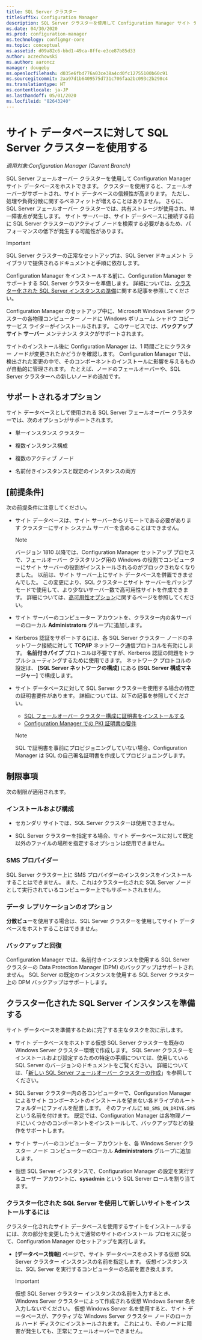 ```yaml
---
title: SQL Server クラスター
titleSuffix: Configuration Manager
description: SQL Server クラスターを使用して Configuration Manager サイト データベースをホストします
ms.date: 04/30/2020
ms.prod: configuration-manager
ms.technology: configmgr-core
ms.topic: conceptual
ms.assetid: d09a82c6-bbd1-49ca-8ffe-e3ce87b85d33
author: aczechowski
ms.author: aaroncz
manager: dougeby
ms.openlocfilehash: d035e6fbd776a03ce38a4cd0fc12755100b60c91
ms.sourcegitcommit: 2aa97d1b6409575d731c706faa2bc093c2b298c4
ms.translationtype: HT
ms.contentlocale: ja-JP
ms.lasthandoff: 05/01/2020
ms.locfileid: "82643240"
---
```

# <a name="use-a-sql-server-cluster-for-the-site-database"></a>サイト データベースに対して SQL Server クラスターを使用する

*適用対象:Configuration Manager (Current Branch)*

SQL Server フェールオーバー クラスターを使用して Configuration Manager サイト データベースをホストできます。 クラスターを使用すると、フェールオーバーがサポートされ、サイト データベースの信頼性が高まります。 ただし、処理や負荷分散に関するベネフィットが増えることはありません。 さらに、SQL Server フェールオーバー クラスターでは、共有ストレージが使用され、単一障害点が発生します。 サイト サーバーは、サイト データベースに接続する前に SQL Server クラスターのアクティブ ノードを検索する必要があるため、パフォーマンスの低下が発生する可能性があります。  

> [!IMPORTANT]  
> SQL Server クラスターの正常なセットアップは、SQL Server ドキュメント ライブラリで提供されるドキュメントと手順に依存します。  


Configuration Manager をインストールする前に、Configuration Manager をサポートする SQL Server クラスターを準備します。 詳細については、[クラスター化された SQL Server インスタンスの準備](#bkmk_prepare)に関する記事を参照してください。

Configuration Manager のセットアップ中に、Microsoft Windows Server クラスターの各物理コンピューター ノードに Windows ボリューム シャドウ コピー サービス ライターがインストールされます。 このサービスでは、**バックアップ サイト サーバー** メンテナンス タスクがサポートされます。  

サイトのインストール後に Configuration Manager は、1 時間ごとにクラスター ノードが変更されたかどうかを確認します。 Configuration Manager では、検出された変更の中で、そのコンポーネントのインストールに影響を与えるものが自動的に管理されます。 たとえば、ノードのフェールオーバーや、SQL Server クラスターへの新しいノードの追加です。  



## <a name="supported-options"></a>サポートされるオプション

サイト データベースとして使用される SQL Server フェールオーバー クラスターでは、次のオプションがサポートされます。

- 単一インスタンス クラスター  

- 複数インスタンス構成  

- 複数のアクティブ ノード  

- 名前付きインスタンスと既定のインスタンスの両方  



## <a name="prerequisites"></a>[前提条件]

次の前提条件に注意してください。  

- サイト データベースは、サイト サーバーからリモートである必要があります クラスターにサイト システム サーバーを含めることはできません。  

    > [!Note]  
    > バージョン 1810 以降では、Configuration Manager セットアップ プロセスで、フェールオーバー クラスタリング用の Windows の役割でコンピューターにサイト サーバーの役割がインストールされるのがブロックされなくなりました。 以前は、サイト サーバー上にサイト データベースを併置できませんでした。 この変更により、SQL クラスターとサイト サーバーをパッシブ モードで使用して、より少ないサーバー数で高可用性サイトを作成できます。 詳細については、[高可用性オプション](high-availability-options.md)に関するページを参照してください。 <!--3607761, fka 1359132-->  

- サイト サーバーのコンピューター アカウントを、クラスター内の各サーバーのローカル **Administrators** グループに追加します。  

- Kerberos 認証をサポートするには、各 SQL Server クラスター ノードのネットワーク接続に対して **TCP/IP** ネットワーク通信プロトコルを有効にします。 **名前付きパイプ** プロトコルは不要ですが、Kerberos 認証の問題をトラブルシューティングするために使用できます。 ネットワーク プロトコルの設定は、 **[SQL Server ネットワークの構成]** にある **[SQL Server 構成マネージャー]** で構成します。  

- サイト データベースに対して SQL Server クラスターを使用する場合の特定の証明書要件があります。 詳細については、以下の記事を参照してください。
  - [SQL フェールオーバー クラスター構成に証明書をインストールする](https://docs.microsoft.com/sql/database-engine/configure-windows/manage-certificates?view=sql-server-ver15#provision-failover-cluster-cert)
  - [Configuration Manager での PKI 証明書の要件](../../../plan-design/network/pki-certificate-requirements.md#BKMK_PKIcertificates_for_servers)

  > [!NOTE]
  > SQL で証明書を事前にプロビジョニングしていない場合、Configuration Manager は SQL の自己署名証明書を作成してプロビジョニングします。<!-- 7099499 -->

## <a name="limitations"></a>制限事項

次の制限が適用されます。  


### <a name="installation-and-configuration"></a>インストールおよび構成

- セカンダリ サイトでは、SQL Server クラスターは使用できません。  

- SQL Server クラスターを指定する場合、サイト データベースに対して既定以外のファイルの場所を指定するオプションは使用できません。  


### <a name="sms-provider"></a>SMS プロバイダー

SQL Server クラスター上に SMS プロバイダーのインスタンスをインストールすることはできません。 また、これはクラスター化された SQL Server ノードとして実行されているコンピューター上でもサポートされません。  


### <a name="data-replication-options"></a>データ レプリケーションのオプション

**分散ビュー**を使用する場合は、SQL Server クラスターを使用してサイト データベースをホストすることはできません。  


### <a name="backup-and-recovery"></a>バックアップと回復

Configuration Manager では、名前付きインスタンスを使用する SQL Server クラスターの Data Protection Manager (DPM) のバックアップはサポートされません。 SQL Server の既定のインスタンスを使用する SQL Server クラスター上の DPM バックアップはサポートします。  



## <a name="prepare-a-clustered-sql-server-instance"></a><a name="bkmk_prepare"></a>クラスター化された SQL Server インスタンスを準備する  

サイト データベースを準備するために完了する主なタスクを次に示します。

- サイト データベースをホストする仮想 SQL Server クラスターを既存の Windows Server クラスター環境で作成します。 SQL Server クラスターをインストールおよび設定するための特定の手順については、使用している SQL Server のバージョンのドキュメントをご覧ください。 詳細については、「[新しい SQL Server フェールオーバー クラスターの作成](https://docs.microsoft.com/sql/sql-server/failover-clusters/install/create-a-new-sql-server-failover-cluster-setup?view=sql-server-2017)」を参照してください。  

- SQL Server クラスター内の各コンピューターで、Configuration Manager によるサイト コンポーネントのインストールを望まない各ドライブのルート フォルダーにファイルを配置します。 そのファイルに `NO_SMS_ON_DRIVE.SMS` という名前を付けます。 既定では、Configuration Manager は各物理ノードにいくつかのコンポーネントをインストールして、バックアップなどの操作をサポートします。  

- サイト サーバーのコンピューター アカウントを、各 Windows Server クラスター ノード コンピューターのローカル **Administrators** グループに追加します。  

- 仮想 SQL Server インスタンスで、Configuration Manager の設定を実行するユーザー アカウントに、**sysadmin** という SQL Server ロールを割り当てます。  


### <a name="to-install-a-new-site-using-a-clustered-sql-server"></a>クラスター化された SQL Server を使用して新しいサイトをインストールするには  

クラスター化されたサイト データベースを使用するサイトをインストールするには、次の部分を変更したうえで通常のサイトのインストール プロセスに従って、Configuration Manager のセットアップを実行します。  

- **[データベース情報]** ページで、サイト データベースをホストする仮想 SQL Server クラスター インスタンスの名前を指定します。 仮想インスタンスは、SQL Server を実行するコンピューターの名前を置き換えます。  

    > [!IMPORTANT]  
    > 仮想 SQL Server クラスター インスタンスの名前を入力するとき、Windows Server クラスターによって作成される仮想 Windows Server 名を入力しないでください。 仮想 Windows Server 名を使用すると、サイト データベースが、アクティブな Windows Server クラスター ノードのローカル ハード ディスクにインストールされます。 これにより、そのノードに障害が発生しても、正常にフェールオーバーできません。  
